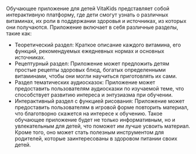 
Обучающее приложение для детей VitaKids представляет собой интерактивную платформу, где дети смогут узнать о различных витаминах, их роли в поддержании здоровья и источниках, из которых они получаются.
Приложение включает в себя различные разделы, такие как:
- Теоретический раздел: Краткое описание каждого витамина, его функций, рекомендуемых ежедневных нормах и основных источниках.
- Рецептурный раздел: Приложение может предложить детям простые рецепты здоровых блюд, богатых определенными витаминами, чтобы они могли научиться приготовлять их сами.
- Раздел тематических аудиосказок: Приложение может предоставить пользователям аудиосказки по изучаемой теме, что способствует развитию интереса и энтузиазма при обучении.
- Интерактивный раздел с функцией рисования: Приложение может предоставить пользователям в игровой форме повторить материал, что благотворно скажется на интересе к обучению.
Такое обучающее приложение будет не только информативным, но и увлекательным для детей, что поможет им лучше усвоить материал. Кроме того, оно может стать полезным инструментом для родителей, которые заинтересованы в здоровом питании своих детей.
